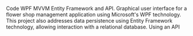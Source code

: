 Code WPF MVVM Entity Framework and API.
Graphical user interface for a flower shop management application using Microsoft's WPF technology. This project also addresses data persistence using Entity Framework technology, allowing interaction with a relational database. Using an API
